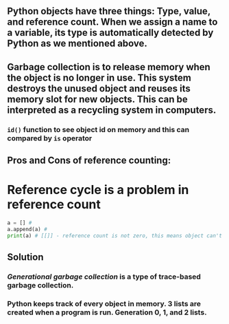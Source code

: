 ## Python objects have three things: Type, value, and reference count. When we assign a name to a variable, its type is automatically detected by Python as we mentioned above.

## Garbage collection is to release memory when the object is no longer in use. This system destroys the unused object and reuses its memory slot for new objects. This can be interpreted as a recycling system in computers.

### `id()` function to see object id on memory and this can compared by `is` operator

## Pros and Cons of reference counting:

# Reference cycle is a problem in reference count
```python
a = [] # 
a.append(a) # 
print(a) # [[]] - reference count is not zero, this means object can't be deleted
```
## Solution
### *Generational garbage collection* is a type of trace-based garbage collection.
### Python keeps track of every object in memory. 3 lists are created when a program is run. Generation 0, 1, and 2 lists.


